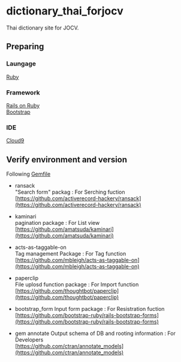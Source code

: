 # dictionary_thai_forjocv  

Thai dictionary site for JOCV.   

## Preparing  
### Laungage  
[Ruby](https://www.ruby-lang.org/)  

### Framework  
[Rails on Ruby](http://rubyonrails.org/)  
[Bootstrap](http://getbootstrap.com/)  

### IDE  
[Cloud9](https://c9.io)  

## Verify environment and version  
Following [Gemfile](Gemfile)  

 * ransack  
"Search form" packag : For Serching fuction  
[https://github.com/activerecord-hackery/ransack](https://github.com/activerecord-hackery/ransack)  

 * kaminari  
pagination package : For List view  
[https://github.com/amatsuda/kaminari](https://github.com/amatsuda/kaminari)  

 * acts-as-taggable-on  
Tag management Package : For Tag function  
[https://github.com/mbleigh/acts-as-taggable-on](https://github.com/mbleigh/acts-as-taggable-on)  

 * paperclip  
File uplosd function package : For Import function  
[https://github.com/thoughtbot/paperclip](https://github.com/thoughtbot/paperclip)  

* bootstrap_form
Input form package : For Resistration fuction  
[https://github.com/bootstrap-ruby/rails-bootstrap-forms](https://github.com/bootstrap-ruby/rails-bootstrap-forms)  

* gem annotate
Output schema of DB and rooting information : For Developers  
[https://github.com/ctran/annotate_models](https://github.com/ctran/annotate_models)  